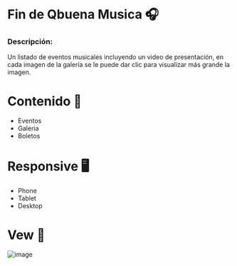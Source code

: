 # Fin de Qbuena Musica :headphones:
### Descripción:
Un listado de eventos musicales incluyendo un video de presentación, en cada imagen de la galería se le puede dar clic para visualizar más grande la imagen.

# Contenido :page_facing_up:
- Eventos
- Galeria
- Boletos

# Responsive :desktop_computer:
- Phone
- Tablet
- Desktop

# Vew :dizzy:
![image](https://github.com/jordy291093/Festival-Musical/assets/112351586/a0226fb2-7dfd-4ff1-9030-2a92e32bb286)
